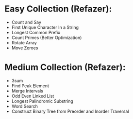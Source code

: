# Easy Collection (Refazer):
* Count and Say
* First Unique Character In a String
* Longest Common Prefix
* Count Primes (Better Optimization)
* Rotate Array
* Move Zeroes

# Medium Collection (Refazer):
* 3sum
* Find Peak Element
* Merge Intervals
* Odd Even Linked List
* Longest Palindromic Substring
* Word Search
* Construct Binary Tree from Preorder and Inorder Traversal
